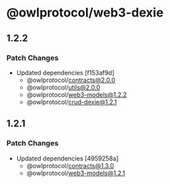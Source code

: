 # @owlprotocol/web3-dexie

## 1.2.2

### Patch Changes

- Updated dependencies [f153af9d]
  - @owlprotocol/contracts@2.0.0
  - @owlprotocol/utils@2.0.0
  - @owlprotocol/web3-models@1.2.2
  - @owlprotocol/crud-dexie@1.2.1

## 1.2.1

### Patch Changes

- Updated dependencies [4959258a]
  - @owlprotocol/contracts@1.3.0
  - @owlprotocol/web3-models@1.2.1
